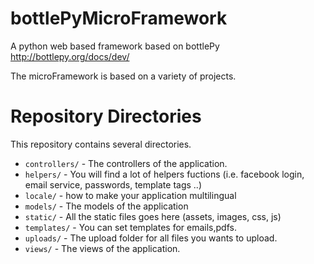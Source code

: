 # bottlePyMicroFramework

A python web based framework based on bottlePy http://bottlepy.org/docs/dev/

The microFramework is based on a variety of projects. 

Repository Directories
======================

This repository contains several directories. 

* `controllers/` - The controllers of the application.
* `helpers/` - You will find a lot of helpers fuctions (i.e. facebook login, email service, passwords, template tags ..)
* `locale/` - how to make your application multilingual 
* `models/` - The models of the application
* `static/` - All the static files goes here (assets, images, css, js)
* `templates/` - You can set templates for emails,pdfs.
* `uploads/` - The upload folder for all files you wants to upload.
* `views/` - The views of the application.


